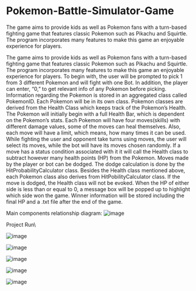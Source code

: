 # Pokemon-Battle-Simulator-Game
The game aims to provide kids as well as Pokemon fans with a turn-based fighting game that features classic Pokemon such as Pikachu and Squirtle. The program incorporates many features to make this game an enjoyable experience for players.

The game aims to provide kids as well as Pokemon fans with a turn-based fighting game that features classic Pokemon such as Pikachu and Squirtle. The program incorporates many features to make this game an enjoyable experience for players. To begin with, the user will be prompted to pick 1 from 3 different Pokemon and will fight with one Bot. In addition, the player can enter, “0,” to get relevant info of any Pokemon before picking. Information regarding the Pokemon is stored in an aggregated class called PokemonID. Each Pokemon will be in its own class. Pokemon classes are derived from the Health Class which keeps track of the Pokemon’s Health. The Pokemon will initially begin with a full Health Bar, which is dependent on the Pokemon’s stats. Each Pokemon will have four moves(skills) with different damage values, some of the moves can heal themselves. Also, each move will have a limit, which means, how many times it can be used. While fighting the user and opponent take turns using moves, the user will select its moves, while the bot will have its moves chosen randomly. If a move has a status condition associated with it it will call the Health class to subtract however many health points (HP) from the Pokemon. Moves made by the player or bot can be dodged. The dodge calculation is done by the HitProbabilityCalculator class. Besides the Health class mentioned above, each Pokemon class also derives from HitPobilityCalculator class. If the move is dodged, the Health class will not be evoked. When the HP of either side is less than or equal to 0, a message box will be popped up to highlight which side won the game. Winner information will be stored including the final HP and a .txt file after the end of the game.


Main components relationship diagram:
![image](https://user-images.githubusercontent.com/50966363/114493165-085d9200-9be8-11eb-9eb9-8708ce201f41.png)

Project Run\

![image](https://user-images.githubusercontent.com/50966363/114493437-92a5f600-9be8-11eb-8530-9c45ad2dfc6e.png)

![image](https://user-images.githubusercontent.com/50966363/114493503-a9e4e380-9be8-11eb-9de4-7ad1c5cbbcae.png)

![image](https://user-images.githubusercontent.com/50966363/114493519-b2d5b500-9be8-11eb-979b-ed1a6e755a5f.png)

![image](https://user-images.githubusercontent.com/50966363/114493557-c3862b00-9be8-11eb-9bf4-f22352230f50.png)

![image](https://user-images.githubusercontent.com/50966363/114493574-ca14a280-9be8-11eb-99f9-76de160fd3f4.png)


